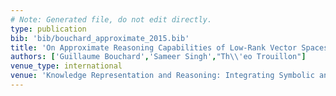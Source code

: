 ```yaml
---
# Note: Generated file, do not edit directly.
type: publication
bib: 'bib/bouchard_approximate_2015.bib'
title: 'On Approximate Reasoning Capabilities of Low-Rank Vector Spaces'
authors: ['Guillaume Bouchard','Sameer Singh',"Th\\'eo Trouillon"]
venue_type: international
venue: 'Knowledge Representation and Reasoning: Integrating Symbolic and Neural Approaches'
---
```

